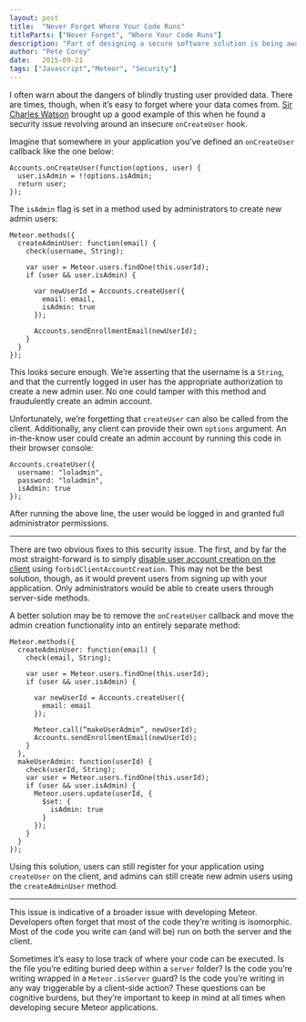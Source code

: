 ```yaml
---
layout: post
title:  "Never Forget Where Your Code Runs"
titleParts: ["Never Forget", "Where Your Code Runs"]
description: "Part of designing a secure software solution is being aware of your client and server boundaries. This is especially important with working with isometric systems."
author: "Pete Corey"
date:   2015-09-21
tags: ["Javascript","Meteor", "Security"]
---
```


I often warn about the dangers of blindly trusting user provided data. There are times, though, when it’s easy to forget where your data comes from. [Sir Charles Watson](https://github.com/sircharleswatson) brought up a good example of this when he found a security issue revolving around an insecure <code class="language-javascript">onCreateUser</code> hook.

Imagine that somewhere in your application you’ve defined an <code class="language-javascript">onCreateUser</code> callback like the one below:

<pre class="language-javascript"><code class="language-javascript">Accounts.onCreateUser(function(options, user) {
  user.isAdmin = !!options.isAdmin;
  return user;
});
</code></pre>

The <code class="language-javascript">isAdmin</code> flag is set in a method used by administrators to create new admin users:

<pre class="language-javascript"><code class="language-javascript">Meteor.methods({
  createAdminUser: function(email) {
    check(username, String);

    var user = Meteor.users.findOne(this.userId);
    if (user && user.isAdmin) {

      var newUserId = Accounts.createUser({
        email: email,
        isAdmin: true
      });

      Accounts.sendEnrollmentEmail(newUserId);
    }
  }
});
</code></pre>

This looks secure enough. We’re asserting that the username is a <code class="language-javascript">String</code>, and that the currently logged in user has the appropriate authorization to create a new admin user. No one could tamper with this method and fraudulently create an admin account.

Unfortunately, we’re forgetting that <code class="language-javascript">createUser</code> can also be called from the client. Additionally, any client can provide their own <code class="language-javascript">options</code> argument. An in-the-know user could create an admin account by running this code in their browser console:

<pre class="language-javascript"><code class="language-javascript">Accounts.createUser({
  username: "loladmin",
  password: "loladmin",
  isAdmin: true
});
</code></pre>

After running the above line, the user would be logged in and granted full administrator permissions.

<hr/>

There are two obvious fixes to this security issue. The first, and by far the most straight-forward is to simply [disable user account creation on the client](http://docs.meteor.com/#/full/accounts_config) using <code class="language-javascript">forbidClientAccountCreation</code>. This may not be the best solution, though, as it would prevent users from signing up with your application. Only administrators would be able to create users through server-side methods.

A better solution may be to remove the <code class="language-javascript">onCreateUser</code> callback and move the admin creation functionality into an entirely separate method:

<pre class="language-javascript"><code class="language-javascript">Meteor.methods({
  createAdminUser: function(email) {
    check(email, String);

    var user = Meteor.users.findOne(this.userId);
    if (user && user.isAdmin) {

      var newUserId = Accounts.createUser({
        email: email
      });

      Meteor.call(“makeUserAdmin”, newUserId);
      Accounts.sendEnrollmentEmail(newUserId);
    }
  },
  makeUserAdmin: function(userId) {
    check(userId, String);
    var user = Meteor.users.findOne(this.userId);
    if (user && user.isAdmin) {
      Meteor.users.update(userId, {
        $set: {
          isAdmin: true
        }
      });
    }
  }
});
</code></pre>

Using this solution, users can still register for your application using <code class="language-javascript">createUser</code> on the client, and admins can still create new admin users using the <code class="language-javascript">createAdminUser</code> method.

<hr/>

This issue is indicative of a broader issue with developing Meteor. Developers often forget that most of the code they’re writing is isomorphic. Most of the code you write can (and will be) run on both the server and the client.

Sometimes it’s easy to lose track of where your code can be executed. Is the file you’re editing buried deep within a <code class="language-javascript">server</code> folder? Is the code you’re writing wrapped in a <code class="language-javascript">Meteor.isServer</code> guard? Is the code you’re writing in any way triggerable by a client-side action? These questions can be cognitive burdens, but they’re important to keep in mind at all times when developing secure Meteor applications.
